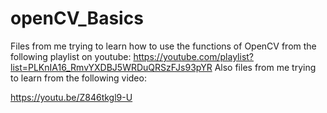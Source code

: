 # openCV_Basics
Files from me trying to learn how to use the functions of OpenCV from the following playlist on youtube: 
https://youtube.com/playlist?list=PLKnIA16_RmvYXDBJ5WRDuQRSzFJs93pYR
Also files from me trying to learn from the following video:

https://youtu.be/Z846tkgl9-U
